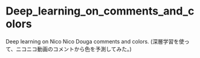 # Deep_learning_on_comments_and_colors
Deep learning on Nico Nico Douga comments and colors. (深層学習を使って、ニコニコ動画のコメントから色を予測してみた。)
